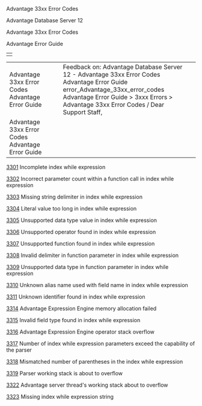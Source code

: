 Advantage 33xx Error Codes




Advantage Database Server 12  

Advantage 33xx Error Codes

Advantage Error Guide

|  |
| --- |
|  |

|  |  |  |  |  |
| --- | --- | --- | --- | --- |
| Advantage 33xx Error Codes  Advantage Error Guide |  |  | Feedback on: Advantage Database Server 12 - Advantage 33xx Error Codes Advantage Error Guide error\_Advantage\_33xx\_error\_codes Advantage Error Guide > 3xxx Errors > Advantage 33xx Error Codes / Dear Support Staff, |  |
| Advantage 33xx Error Codes  Advantage Error Guide |  |  |  |  |

[3301](error_3301_incomplete_index_while_expression.htm) Incomplete index while expression

[3302](error_3302_incorrect_parameter_count_within_a_function_call_in_index_while_expression.htm) Incorrect parameter count within a function call in index while expression

[3303](error_3303_missing_string_delimiter_in_index_while_expression.htm) Missing string delimiter in index while expression

[3304](error_3304_literal_value_too_long_in_index_while_expression.htm) Literal value too long in index while expression

[3305](error_3305_unsupported_data_type_value_in_index_while_expression.htm) Unsupported data type value in index while expression

[3306](error_3306_unsupported_operator_found_in_index_while_expression.htm) Unsupported operator found in index while expression

[3307](error_3307_unsupported_function_found_in_index_while_expression.htm) Unsupported function found in index while expression

[3308](error_3308_invalid_delimiter_in_function_parameter_in_index_while_expression.htm) Invalid delimiter in function parameter in index while expression

[3309](error_3309_unsupported_data_type_in_function_parameter_in_index_while_expression.htm) Unsupported data type in function parameter in index while expression

[3310](error_3310_unknown_alias_name_used_with_field_name_in_index_while_expression.htm) Unknown alias name used with field name in index while expression

[3311](error_3311_unknown_identifier_found_in_index_while_expression.htm) Unknown identifier found in index while expression

[3314](error_3314_advantage_expression_engine_memory_allocation_failed.htm) Advantage Expression Engine memory allocation failed

[3315](error_3315_invalid_field_type_found_in_index_while_expression.htm) Invalid field type found in index while expression

[3316](error_3316_advantage_expression_engine_operator_stack_overflow.htm) Advantage Expression Engine operator stack overflow

[3317](error_3317_number_of_index_while_expression_parameters_exceed_the_capability_of_the_parser.htm) Number of index while expression parameters exceed the capability of the parser

[3318](error_3318_mismatched_number_of_parentheses_in_the_index_while_expression.htm) Mismatched number of parentheses in the index while expression

[3319](error_3319_parser_working_stack_is_about_to_overflow.htm) Parser working stack is about to overflow

[3322](error_3322_advantage_server_thread_s_working_stack_about_to_overflow.htm) Advantage server thread's working stack about to overflow

[3323](error_3323_missing_index_while_expression_string.htm) Missing index while expression string